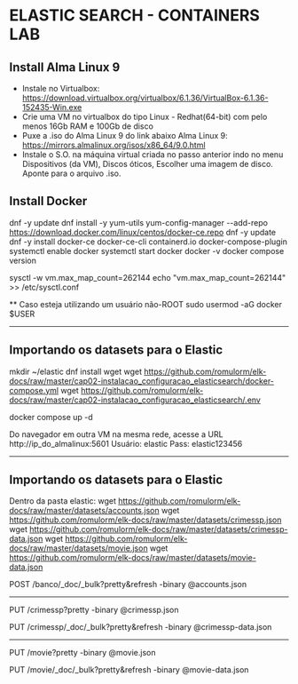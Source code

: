 # ELASTIC SEARCH - CONTAINERS LAB


## Install Alma Linux 9

* Instale no Virtualbox: https://download.virtualbox.org/virtualbox/6.1.36/VirtualBox-6.1.36-152435-Win.exe
* Crie uma VM no virtualbox do tipo Linux - Redhat(64-bit) com pelo menos 16Gb RAM e 100Gb de disco
* Puxe a .iso do Alma Linux 9 do link abaixo Alma Linux 9: https://mirrors.almalinux.org/isos/x86_64/9.0.html
* Instale o S.O. na máquina virtual criada no passo anterior indo no menu Dispositivos (da VM), Discos óticos, Escolher uma imagem de disco. Aponte para o arquivo .iso.

## Install Docker

dnf -y update
dnf install -y yum-utils
yum-config-manager --add-repo https://download.docker.com/linux/centos/docker-ce.repo
dnf -y update
dnf -y install docker-ce docker-ce-cli containerd.io docker-compose-plugin
systemctl enable docker
systemctl start docker
docker -v
docker compose version

sysctl -w vm.max_map_count=262144
echo "vm.max_map_count=262144" >> /etc/sysctl.conf

** Caso esteja utilizando um usuário não-ROOT
sudo usermod -aG docker $USER

--------------------------------------
Importando os datasets para o Elastic
--------------------------------------

mkdir ~/elastic
dnf install wget
wget https://github.com/romulorm/elk-docs/raw/master/cap02-instalacao_configuracao_elasticsearch/docker-compose.yml
wget https://github.com/romulorm/elk-docs/raw/master/cap02-instalacao_configuracao_elasticsearch/.env

docker compose up -d

Do navegador em outra VM na mesma rede, acesse a URL http://ip_do_almalinux:5601
Usuário: elastic
Pass: elastic123456

--------------------------------------
Importando os datasets para o Elastic
--------------------------------------

Dentro da pasta elastic:
wget https://github.com/romulorm/elk-docs/raw/master/datasets/accounts.json
wget https://github.com/romulorm/elk-docs/raw/master/datasets/crimessp.json
wget https://github.com/romulorm/elk-docs/raw/master/datasets/crimessp-data.json
wget https://github.com/romulorm/elk-docs/raw/master/datasets/movie.json
wget https://github.com/romulorm/elk-docs/raw/master/datasets/movie-data.json

POST /banco/_doc/_bulk?pretty&refresh
-binary @accounts.json

--------------------------

PUT /crimessp?pretty
-binary @crimessp.json

PUT /crimessp/_doc/_bulk?pretty&refresh
-binary @crimessp-data.json

--------------------------

PUT /movie?pretty
-binary @movie.json

PUT /movie/_doc/_bulk?pretty&refresh
-binary @movie-data.json
